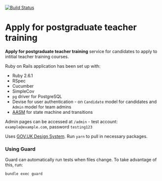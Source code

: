[![Build Status](https://dfe-ssp.visualstudio.com/Become-A-Teacher/_apis/build/status/Apply/apply-for-postgraduate-teacher-training?branchName=vsts_build_and_deploy)](https://dfe-ssp.visualstudio.com/Become-A-Teacher/_build/latest?definitionId=49&branchName=vsts_build_and_deploy)

# Apply for postgraduate teacher training

**Apply for postgraduate teacher training** service for candidates to apply to intitial teacher training courses.

Ruby on Rails application has been set up with:

* Ruby 2.6.1
* RSpec
* Cucumber
* SimpleCov
* `pg` driver for PostgreSQL
* Devise for user authentication - on `Candidate` model for candidates and `Admin` model for team admins
* [AASM](https://github.com/aasm/aasm) for state machine and transitions

Admin pages can be accessed at `/admin` - test account: `example@example.com`, password `testing123`

Uses [GOV.UK Design System](https://design-system.service.gov.uk/). Run `yarn` to pull in necessary packages.

### Using Guard

Guard can automatically run tests when files change. To take advantage of this,
run:

```
bundle exec guard
```
